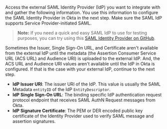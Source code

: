 Access the external SAML Identity Provider (IdP) you want to integrate with and gather the following information. You use this information to configure the SAML Identity Provider in Okta in the next step. Make sure the SAML IdP supports Service Provider-initiated SAML.

> **Note:** If you need a quick and easy SAML IdP to use for testing purposes, you can try using this [SAML Identity Provider on GitHub](https://github.com/mcguinness/saml-idp).

Sometimes the Issuer, Single Sign-On URL, and Certificate aren't available from the external IdP until the metadata (the Assertion Consumer Service URL (ACS URL) and Audience URI) is uploaded to the external IdP. And, the ACS URL and Audience URI values aren't available until the IdP in Okta is configured. If that is the case with your external IdP, continue to the next step.

* **IdP Issuer URI**: The issuer URI of the IdP. This value is usually the SAML Metadata `entityID` of the IdP `EntityDescriptor`.
* **IdP Single Sign-On URL**: The binding specific IdP authentication request protocol endpoint that receives SAML AuthN Request messages from Okta.
* **IdP Signature Certificate**: The PEM or DER encoded public key certificate of the Identity Provider used to verify SAML message and assertion signatures.
